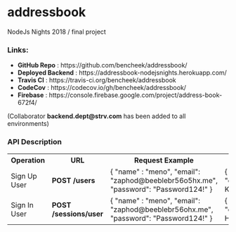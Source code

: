 # addressbook

NodeJs Nights 2018 / final project

<h3>Links:</h3>
<ul>
<li><b>GitHub Repo</b> : https://github.com/bencheek/addressbook/ </li> 
<li><b>Deployed Backend</b> : https://addressbook-nodejsnights.herokuapp.com/ </li>
<li><b>Travis CI</b> : https://travis-ci.org/bencheek/addressbook </li>
<li><b>CodeCov</b> : https://codecov.io/gh/bencheek/addressbook/ </li>
<li><b>Firebase</b> : https://console.firebase.google.com/project/address-book-672f4/ </li>
</ul>

<p>
(Collaborator <b>backend.dept@strv.com</b> has been added to all environments)
</p>

<h3>API Description</h3> 

<table>
  <tr>
  <th><b>Operation</b></th>
  <th><b>URL</b></th>
  <th><b>Request Example</b></th> 
  <th><b>Response Example</b></th>
  </tr>  
  <tr>
    <td>
      Sign Up User
    </td>
    <td>
      <b>POST /users</b>
    </td>
    <td>
      {
  "name" : "meno",
  "email": "zaphod@beeblebr56o5hx.me",
  "password": "Password124!"
}
    </td>
    <td>
      {
    "name": "meno",
    "email": "zaphod@beeblebr56o5hx.me",
    "disabled": false,
    "createdAt": "2018-12-23T06:40:22.300Z",
    "id": 4,
    "accessToken": "eyJhbGciOiJIUzI1NiIsInR5cCI6IkpXVCJ9.eyJ1c2VySWQiOjQsImlhdCI6MTU0NTU0NzIyMiwiZXhwIjoxNTQ1NTUwODIyLCJpc3MiOiJjb20uc3Rydi5ub2RlanMtbmlnaHRzLnByb2R1Y3Rpb24ifQ.7tBaaeWPrSNMQG-rkZKeu-nhpm-cnq-KlZMUkodCbWw"
}
    </td>  
  </tr>
    <tr>
    <td>
      Sign In User
    </td>
    <td>
      <b>POST /sessions/user</b>
    </td>
    <td>
{
  "name" : "meno",
  "email": "zaphod@beeblebr56ohx.me",
  "password": "Password124!"
}
    </td>
    <td>
{
    "id": 1,
    "email": "zaphod@beeblebr56ohx.me",
    "name": "meno",
    "disabled": false,
    "createdAt": "2018-12-22T20:13:30.526Z",
    "accessToken": "eyJhbGciOiJIUzI1NiIsInR5cCI6IkpXVCJ9.eyJ1c2VySWQiOjEsImlhdCI6MTU0NTU0ODE0NywiZXhwIjoxNTQ1NTUxNzQ3LCJpc3MiOiJjb20uc3Rydi5ub2RlanMtbmlnaHRzLnByb2R1Y3Rpb24ifQ.XzcAntUaYkd9c5jpm0HWjlcIQu2M65LVrnqXtqxT-HA"
}
    </td>  
  </tr>
</table>

